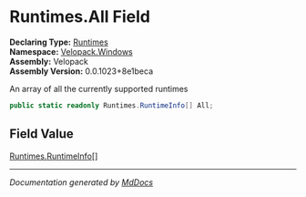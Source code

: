 ﻿<!--  
  <auto-generated>   
    The contents of this file were generated by a tool.  
    Changes to this file may be list if the file is regenerated  
  </auto-generated>   
-->

# Runtimes.All Field

**Declaring Type:** [Runtimes](../index.md)  
**Namespace:** [Velopack.Windows](../../index.md)  
**Assembly:** Velopack  
**Assembly Version:** 0.0.1023+8e1beca

 An array of all the currently supported runtimes 

```csharp
public static readonly Runtimes.RuntimeInfo[] All;
```

## Field Value

[Runtimes.RuntimeInfo](../RuntimeInfo/index.md)\[\]

___

*Documentation generated by [MdDocs](https://github.com/ap0llo/mddocs)*
